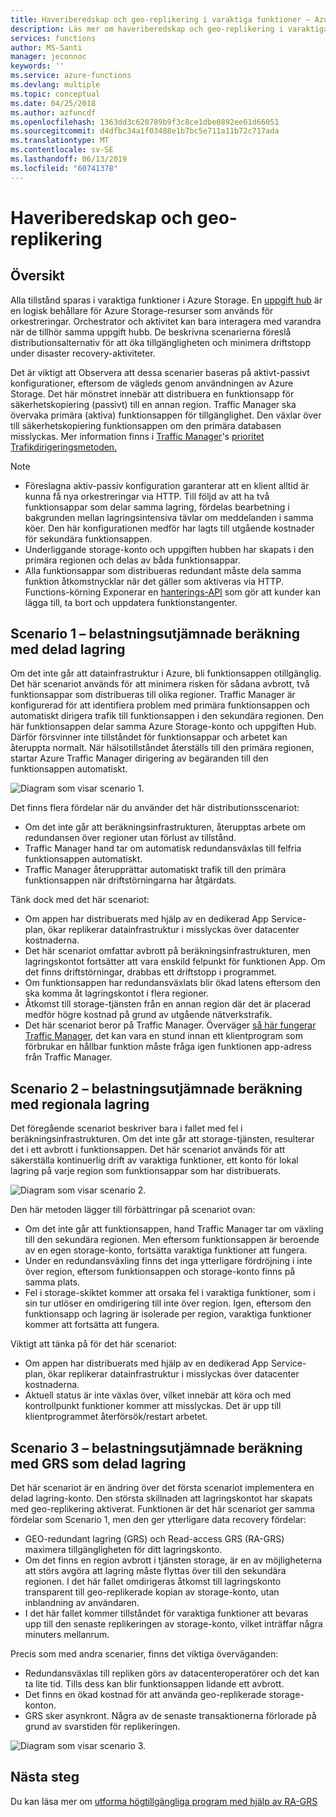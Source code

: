 ```yaml
---
title: Haveriberedskap och geo-replikering i varaktiga funktioner – Azure
description: Läs mer om haveriberedskap och geo-replikering i varaktiga funktioner.
services: functions
author: MS-Santi
manager: jeconnoc
keywords: ''
ms.service: azure-functions
ms.devlang: multiple
ms.topic: conceptual
ms.date: 04/25/2018
ms.author: azfuncdf
ms.openlocfilehash: 1363dd3c620789b9f3c8ce1dbe0892ee61d66051
ms.sourcegitcommit: d4dfbc34a1f03488e1b7bc5e711a11b72c717ada
ms.translationtype: MT
ms.contentlocale: sv-SE
ms.lasthandoff: 06/13/2019
ms.locfileid: "60741378"
---
```

# <a name="disaster-recovery-and-geo-distribution"></a>Haveriberedskap och geo-replikering

## <a name="overview"></a>Översikt

Alla tillstånd sparas i varaktiga funktioner i Azure Storage. En [uppgift hub](durable-functions-task-hubs.md) är en logisk behållare för Azure Storage-resurser som används för orkestreringar. Orchestrator och aktivitet kan bara interagera med varandra när de tillhör samma uppgift hubb.
De beskrivna scenarierna föreslå distributionsalternativ för att öka tillgängligheten och minimera driftstopp under disaster recovery-aktiviteter.

Det är viktigt att Observera att dessa scenarier baseras på aktivt-passivt konfigurationer, eftersom de vägleds genom användningen av Azure Storage. Det här mönstret innebär att distribuera en funktionsapp för säkerhetskopiering (passivt) till en annan region. Traffic Manager ska övervaka primära (aktiva) funktionsappen för tillgänglighet. Den växlar över till säkerhetskopiering funktionsappen om den primära databasen misslyckas. Mer information finns i [Traffic Manager](https://azure.microsoft.com/services/traffic-manager/)'s [prioritet Trafikdirigeringsmetoden.](../../traffic-manager/traffic-manager-routing-methods.md#priority-traffic-routing-method)

>[!NOTE]
>
> - Föreslagna aktiv-passiv konfiguration garanterar att en klient alltid är kunna få nya orkestreringar via HTTP. Till följd av att ha två funktionsappar som delar samma lagring, fördelas bearbetning i bakgrunden mellan lagringsintensiva tävlar om meddelanden i samma köer. Den här konfigurationen medför har lagts till utgående kostnader för sekundära funktionsappen.
> - Underliggande storage-konto och uppgiften hubben har skapats i den primära regionen och delas av båda funktionsappar.
> - Alla funktionsappar som distribueras redundant måste dela samma funktion åtkomstnycklar när det gäller som aktiveras via HTTP. Functions-körning Exponerar en [hanterings-API](https://github.com/Azure/azure-functions-host/wiki/Key-management-API) som gör att kunder kan lägga till, ta bort och uppdatera funktionstangenter.

## <a name="scenario-1---load-balanced-compute-with-shared-storage"></a>Scenario 1 – belastningsutjämnade beräkning med delad lagring

Om det inte går att datainfrastruktur i Azure, bli funktionsappen otillgänglig. Det här scenariot används för att minimera risken för sådana avbrott, två funktionsappar som distribueras till olika regioner.
Traffic Manager är konfigurerad för att identifiera problem med primära funktionsappen och automatiskt dirigera trafik till funktionsappen i den sekundära regionen. Den här funktionsappen delar samma Azure Storage-konto och uppgiften Hub. Därför försvinner inte tillståndet för funktionsappar och arbetet kan återuppta normalt. När hälsotillståndet återställs till den primära regionen, startar Azure Traffic Manager dirigering av begäranden till den funktionsappen automatiskt.

![Diagram som visar scenario 1.](./media/durable-functions-disaster-recovery-geo-distribution/durable-functions-geo-scenario01.png)

Det finns flera fördelar när du använder det här distributionsscenariot:

- Om det inte går att beräkningsinfrastrukturen, återupptas arbete om redundansen över regioner utan förlust av tillstånd.
- Traffic Manager hand tar om automatisk redundansväxlas till felfria funktionsappen automatiskt.
- Traffic Manager återupprättar automatiskt trafik till den primära funktionsappen när driftstörningarna har åtgärdats.

Tänk dock med det här scenariot:

- Om appen har distribuerats med hjälp av en dedikerad App Service-plan, ökar replikerar datainfrastruktur i misslyckas över datacenter kostnaderna.
- Det här scenariot omfattar avbrott på beräkningsinfrastrukturen, men lagringskontot fortsätter att vara enskild felpunkt för funktionen App. Om det finns driftstörningar, drabbas ett driftstopp i programmet.
- Om funktionsappen har redundansväxlats blir ökad latens eftersom den ska komma åt lagringskontot i flera regioner.
- Åtkomst till storage-tjänsten från en annan region där det är placerad medför högre kostnad på grund av utgående nätverkstrafik.
- Det här scenariot beror på Traffic Manager. Överväger [så här fungerar Traffic Manager](../../traffic-manager/traffic-manager-how-it-works.md), det kan vara en stund innan ett klientprogram som förbrukar en hållbar funktion måste fråga igen funktionen app-adress från Traffic Manager.

## <a name="scenario-2---load-balanced-compute-with-regional-storage"></a>Scenario 2 – belastningsutjämnade beräkning med regionala lagring

Det föregående scenariot beskriver bara i fallet med fel i beräkningsinfrastrukturen. Om det inte går att storage-tjänsten, resulterar det i ett avbrott i funktionsappen.
Det här scenariot används för att säkerställa kontinuerlig drift av varaktiga funktioner, ett konto för lokal lagring på varje region som funktionsappar som har distribuerats.

![Diagram som visar scenario 2.](./media/durable-functions-disaster-recovery-geo-distribution/durable-functions-geo-scenario02.png)

Den här metoden lägger till förbättringar på scenariot ovan:

- Om det inte går att funktionsappen, hand Traffic Manager tar om växling till den sekundära regionen. Men eftersom funktionsappen är beroende av en egen storage-konto, fortsätta varaktiga funktioner att fungera.
- Under en redundansväxling finns det inga ytterligare fördröjning i inte över region, eftersom funktionsappen och storage-konto finns på samma plats.
- Fel i storage-skiktet kommer att orsaka fel i varaktiga funktioner, som i sin tur utlöser en omdirigering till inte över region. Igen, eftersom den funktionsapp och lagring är isolerade per region, varaktiga funktioner kommer att fortsätta att fungera.

Viktigt att tänka på för det här scenariot:

- Om appen har distribuerats med hjälp av en dedikerad App Service-plan, ökar replikerar datainfrastruktur i misslyckas över datacenter kostnaderna.
- Aktuell status är inte växlas över, vilket innebär att köra och med kontrollpunkt funktioner kommer att misslyckas. Det är upp till klientprogrammet återförsök/restart arbetet.

## <a name="scenario-3---load-balanced-compute-with-grs-shared-storage"></a>Scenario 3 – belastningsutjämnade beräkning med GRS som delad lagring

Det här scenariot är en ändring över det första scenariot implementera en delad lagring-konto. Den största skillnaden att lagringskontot har skapats med geo-replikering aktiverat.
Funktionen är det här scenariot ger samma fördelar som Scenario 1, men den ger ytterligare data recovery fördelar:

- GEO-redundant lagring (GRS) och Read-access GRS (RA-GRS) maximera tillgängligheten för ditt lagringskonto.
- Om det finns en region avbrott i tjänsten storage, är en av möjligheterna att störs avgöra att lagring måste flyttas över till den sekundära regionen. I det här fallet omdirigeras åtkomst till lagringskonto transparent till geo-replikerade kopian av storage-konto, utan inblandning av användaren.
- I det här fallet kommer tillståndet för varaktiga funktioner att bevaras upp till den senaste replikeringen av storage-konto, vilket inträffar några minuters mellanrum.

Precis som med andra scenarier, finns det viktiga överväganden:

- Redundansväxlas till repliken görs av datacenteroperatörer och det kan ta lite tid. Tills dess kan blir funktionsappen lidande ett avbrott.
- Det finns en ökad kostnad för att använda geo-replikerade storage-konton.
- GRS sker asynkront. Några av de senaste transaktionerna förlorade på grund av svarstiden för replikeringen.

![Diagram som visar scenario 3.](./media/durable-functions-disaster-recovery-geo-distribution/durable-functions-geo-scenario03.png)

## <a name="next-steps"></a>Nästa steg

Du kan läsa mer om [utforma högtillgängliga program med hjälp av RA-GRS](../../storage/common/storage-designing-ha-apps-with-ragrs.md)
